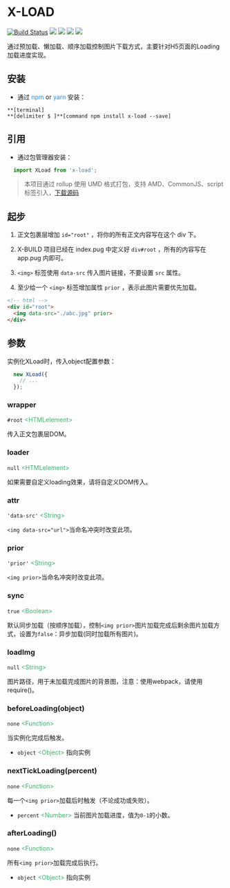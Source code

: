 # X-LOAD
[![Build Status](https://travis-ci.org/codexu/x-load.svg?branch=master)](https://travis-ci.org/codexu/x-load)
[![](https://img.shields.io/npm/v/x-load.svg)](https://www.npmjs.com/package/x-load)
[![](https://img.shields.io/github/size/codexu/x-load/dist/x-load.min.js.svg)](https://github.com/codexu/x-load/tree/master/dist)
[![](https://img.shields.io/npm/dm/x-load.svg)](https://www.npmjs.com/package/x-load)
[![](https://img.shields.io/github/license/codexu/x-load.svg)](https://github.com/codexu/x-load/blob/master/LICENSE)

通过预加载、懒加载、顺序加载控制图片下载方式，主要针对H5页面的Loading加载进度实现。

## 安装

- 通过 <font color=DodgerBlue>npm</font> or <font color=DodgerBlue>yarn</font> 安装：

```
**[terminal]
**[delimiter $ ]**[command npm install x-load --save]
```

## 引用

- 通过包管理器安装：

```javascript
  import XLoad from 'x-load';
```

> 本项目通过 rollup 使用 UMD 格式打包，支持 AMD、CommonJS、script 标签引入，[下载源码](https://github.com/codexu/x-load/tree/master/dist)

## 起步

1. 正文包裹层增加 `id="root"` ，将你的所有正文内容写在这个 div 下。

2. X-BUILD 项目已经在 index.pug 中定义好 `div#root` ，所有的内容写在 app.pug 内即可。

3. `<img>` 标签使用 `data-src` 传入图片链接，不要设置 `src` 属性。

4. 至少给一个 `<img>` 标签增加属性 `prior` ，表示此图片需要优先加载。

```html
<!-- html -->
<div id="root">
  <img data-src="./abc.jpg" prior>
</div>
```

## 参数

实例化XLoad时，传入object配置参数：

``` javascript
  new XLoad({
    // ...
  });
```

### wrapper 

`#root` <font color=MediumSeaGreen>&lt;HTMLelement&gt;</font>

传入正文包裹层DOM。

### loader 

`null` <font color=MediumSeaGreen>&lt;HTMLelement&gt;</font>

如果需要自定义loading效果，请将自定义DOM传入。

### attr 

`'data-src'` <font color=MediumSeaGreen>&lt;String&gt;</font>

`<img data-src="url">`当命名冲突时改变此项。

### prior 

`'prior'` <font color=MediumSeaGreen>&lt;String&gt;</font>

`<img prior>`当命名冲突时改变此项。

### sync 

`true` <font color=MediumSeaGreen>&lt;Boolean&gt;</font>

默认同步加载（按顺序加载），控制`<img prior>`图片加载完成后剩余图片加载方式，设置为`false`：异步加载(同时加载所有图片)。

### loadImg 

`null` <font color=MediumSeaGreen>&lt;String&gt;</font>

图片路径，用于未加载完成图片的背景图，注意：使用webpack，请使用require()。

### beforeLoading(object) 

`none` <font color=MediumSeaGreen>&lt;Function&gt;</font>

当实例化完成后触发。

- `object` <font color=MediumSeaGreen>&lt;Object&gt;</font> 指向实例

### nextTickLoading(percent) 

`none` <font color=MediumSeaGreen>&lt;Function&gt;</font>

每一个`<img prior>`加载后时触发（不论成功或失败）。

- `percent` <font color=MediumSeaGreen>&lt;Number&gt;</font> 当前图片加载进度，值为`0-1`的小数。

### afterLoading() 

`none` <font color=MediumSeaGreen>&lt;Function&gt;</font>

所有`<img prior>`加载完成后执行。

- `object` <font color=MediumSeaGreen>&lt;Object&gt;</font> 指向实例


